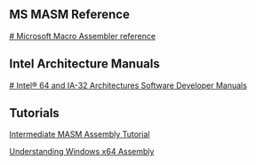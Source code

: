 ## MS MASM Reference
[# Microsoft Macro Assembler reference](https://docs.microsoft.com/en-us/cpp/assembler/masm/microsoft-macro-assembler-reference?view=msvc-170)

## Intel Architecture Manuals
[# Intel® 64 and IA-32 Architectures Software Developer Manuals](https://www.intel.com/content/www/us/en/developer/articles/technical/intel-sdm.html)

## Tutorials
[Intermediate MASM Assembly Tutorial](https://guidedhacking.com/threads/intermediate-masm-assembly-tutorial-megatron-approved.13815/)

[Understanding Windows x64 Assembly](https://sonictk.github.io/asm_tutorial/)